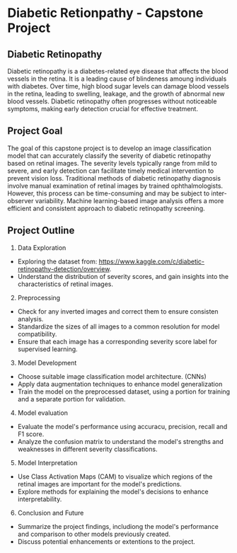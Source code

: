 # Diabetic Retionpathy - Capstone Project 

## Diabetic Retinopathy 

Diabetic retinopathy is a diabetes-related eye disease that affects the blood vessels in the retina. It is a leading cause of blindeness amoung individuals with diabetes. Over time, high blood sugar levels can damage blood vessels in the retina, leading to swelling, leakage, and the growth of abnormal new blood vessels. Diabetic retinopathy often progresses without noticeable symptoms, making early detection crucial for effective treatment. 

## Project Goal

The goal of this capstone project is to develop an image classification model that can accurately classify the severity of diabetic retinopathy based on retinal images. The severity levels typically range from mild to severe, and early detection can facilitate timely medical intervention to prevent vision loss. Traditional methods of diabetic retinopathy diagnosis involve manual examination of retinal images by trained ophthalmologists. However, this process can be time-consuming and may be subject to inter-observer variability. Machine learning-based image analysis offers a more efficient and consistent approach to diabetic retinopathy screening. 

## Project Outline 

1. Data Exploration
* Exploring the dataset from: https://www.kaggle.com/c/diabetic-retinopathy-detection/overview.
* Understand the distribution of severity scores, and gain insights into the characteristics of retinal images.

2. Preprocessing
* Check for any inverted images and correct them to ensure consisten analysis.
* Standardize the sizes of all images to a common resolution for model compatibility.
* Ensure that each image has a corresponding severity score label for supervised learning.

3. Model Development
* Choose suitable image classification model architecture. (CNNs)
* Apply data augmentation techniques to enhance model generalization
* Train the model on the preprocessed dataset, using a portion for training and a separate portion for validation.

4. Model evaluation
* Evaluate the model's performance using accuracu, precision, recall and F1 score.
* Analyze the confusion matrix to understand the model's strengths and weaknesses in different severity classifications.

5. Model Interpretation
* Use Class Activation Maps (CAM) to visualize which regions of the retinal images are important for the model's predictions.
* Explore methods for explaining the model's decisions to enhance interpretability.

6. Conclusion and Future
* Summarize the project findings, includiong the model's performance and comparison to other models previously created.
* Discuss potential enhancements or extentions to the project. 

